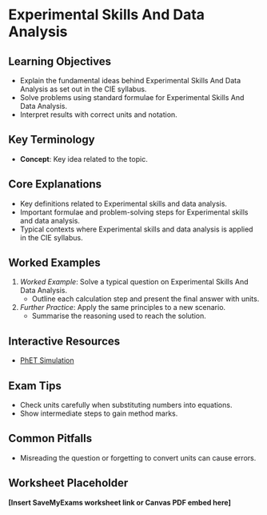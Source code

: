 # Experimental Skills And Data Analysis

## Learning Objectives
- Explain the fundamental ideas behind Experimental Skills And Data Analysis as set out in the CIE syllabus.
- Solve problems using standard formulae for Experimental Skills And Data Analysis.
- Interpret results with correct units and notation.

## Key Terminology
- **Concept**: Key idea related to the topic.

## Core Explanations
- Key definitions related to Experimental skills and data analysis.
- Important formulae and problem-solving steps for Experimental skills and data analysis.
- Typical contexts where Experimental skills and data analysis is applied in the CIE syllabus.

## Worked Examples
1. *Worked Example*: Solve a typical question on Experimental Skills And Data Analysis.
   - Outline each calculation step and present the final answer with units.
2. *Further Practice*: Apply the same principles to a new scenario.
   - Summarise the reasoning used to reach the solution.

## Interactive Resources
- [PhET Simulation](https://phet.colorado.edu/)

## Exam Tips
- Check units carefully when substituting numbers into equations.
- Show intermediate steps to gain method marks.

## Common Pitfalls
- Misreading the question or forgetting to convert units can cause errors.

## Worksheet Placeholder
**[Insert SaveMyExams worksheet link or Canvas PDF embed here]**
